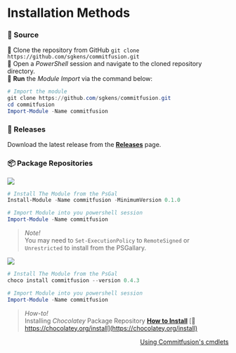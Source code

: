 # <i class="fa-solid fa-window-maximize" style="color: #d07711;"></i> Installation Methods

### 💾 Source

🎫 Clone the repository from GitHub `git clone https://github.com/sgkens/commitfusion.git` \
🎫 Open a *PowerShell* session and navigate to the cloned repository directory. \
🎫 **Run** the *Module Import* via the command below:

```powershell
# Import the module
git clone https://github.com/sgkens/commitfusion.git
cd commitfusion
Import-Module -Name commitfusion
```

### 💼 Releases
Download the latest release from the [**Releases**](https://github.com/sgkens/commitfusion/releases) page.
### 📦 Package Repositories

[<img src="https://img.shields.io/badge/PowershellGet-v0.4.3-yellow?style=for-the-badge&logo=Powershell&labelColor=blue&color=gray"/>](https://www.powershellgallery.com/packages/commitfusion/0.4.3)

```powershell
# Install The Module from the PsGal
Install-Module -Name commitfusion -MinimumVersion 0.1.0

# Import Module into you powershell session
Import-Module -Name commitfusion
```

> *Note!*  
> You may need to `Set-ExecutionPolicy` to `RemoteSigned` or `Unrestricted` to install from the PSGallary.

[<img src="https://img.shields.io/badge/Chocolatey-v0.4.3-yellow?style=for-the-badge&logo=Chocolatey&labelColor=darkmagenta&color=gray"/>](https://Chocolatory.org/sgkens/commitfusion)

```powershell
# Install The Module from the PsGal
choco install commitfusion --version 0.4.3

# Import Module into you powershell session
Import-Module -Name commitfusion
```
> *How-to!* \
> Installing *Chocolatey* Package Repository
[**How to Install**](https)  [🧷https://chocolatey.org/install](https://chocolatey.org/install)


<div align="right">
  <a href="cmdlets"> Using Commitfusion's cmdlets </a>
</div>